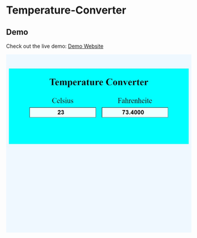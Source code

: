 # Temperature-Converter
## Demo

Check out the live demo: [Demo Website](https://your-demo-website-link.com)

![Website Screenshot](Screenshot-image.jpeg) <!-- For local images -->
